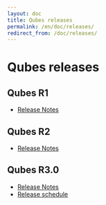 ```yaml
---
layout: doc
title: Qubes releases
permalink: /en/doc/releases/
redirect_from: /doc/releases/
---
```


Qubes releases
==============

Qubes R1
--------

* [Release Notes](/doc/releases/1.0/release-notes/)

Qubes R2
--------

* [Release Notes](/doc/releases/2.0/release-notes/)

Qubes R3.0
--------

* [Release Notes](/doc/releases/3.0/release-notes/)
* [Release schedule](/doc/releases/3.0/schedule/)
